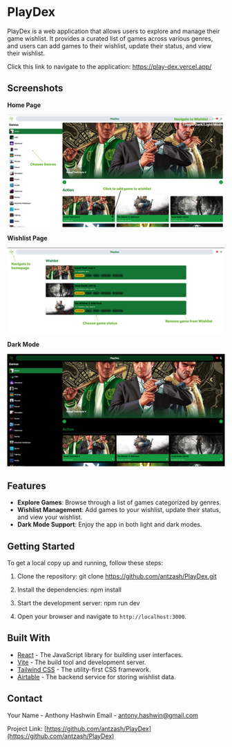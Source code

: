 # PlayDex

PlayDex is a web application that allows users to explore and manage their game wishlist. It provides a curated list of games across various genres, and users can add games to their wishlist, update their status, and view their wishlist.

Click this link to navigate to the application:
https://play-dex.vercel.app/

## Screenshots

**Home Page**

![alt text](src/assets/Images/PlayDexHomePage.png)

**Wishlist Page**

![alt text](src/assets/Images/PlayDexWishlist.png)

**Dark Mode**

![alt text](src/assets/Images/PlayDexDarkMode.png)

## Features

- **Explore Games**: Browse through a list of games categorized by genres.
- **Wishlist Management**: Add games to your wishlist, update their status, and view your wishlist.
- **Dark Mode Support**: Enjoy the app in both light and dark modes.

## Getting Started

To get a local copy up and running, follow these steps:

1. Clone the repository:
   git clone https://github.com/antzash/PlayDex.git

2. Install the dependencies:
   npm install

3. Start the development server:
   npm run dev

4. Open your browser and navigate to `http://localhost:3000`.

## Built With

- [React](https://reactjs.org/) - The JavaScript library for building user interfaces.
- [Vite](https://vitejs.dev/) - The build tool and development server.
- [Tailwind CSS](https://tailwindcss.com/) - The utility-first CSS framework.
- [Airtable](https://airtable.com/) - The backend service for storing wishlist data.

## Contact

Your Name - Anthony Hashwin
Email - antony.hashwin@gmail.com

Project Link: [https://github.com/antzash/PlayDex](https://github.com/antzash/PlayDex)
